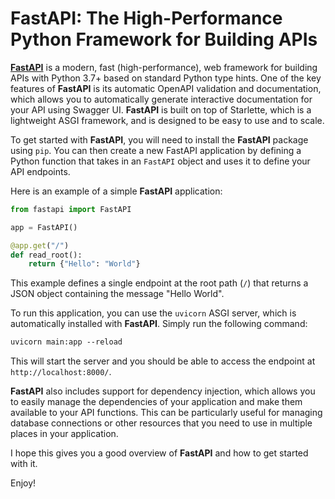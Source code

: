 # FastAPI: The High-Performance Python Framework for Building APIs

[**FastAPI**](https://fastapi.tiangolo.com/) is a modern, fast (high-performance), web framework for building APIs with Python 3.7+ based on standard Python type hints. One of the key features of **FastAPI** is its automatic OpenAPI validation and documentation, which allows you to automatically generate interactive documentation for your API using Swagger UI. **FastAPI** is built on top of Starlette, which is a lightweight ASGI framework, and is designed to be easy to use and to scale.

To get started with **FastAPI**, you will need to install the **FastAPI** package using `pip`. You can then create a new FastAPI application by defining a Python function that takes in an `FastAPI` object and uses it to define your API endpoints.

Here is an example of a simple **FastAPI** application:

```python
from fastapi import FastAPI

app = FastAPI()

@app.get("/")
def read_root():
    return {"Hello": "World"}
```

This example defines a single endpoint at the root path (`/`) that returns a JSON object containing the message "Hello World".

To run this application, you can use the `uvicorn` ASGI server, which is automatically installed with **FastAPI**. Simply run the following command:

```perl
uvicorn main:app --reload
```

This will start the server and you should be able to access the endpoint at `http://localhost:8000/`.

**FastAPI** also includes support for dependency injection, which allows you to easily manage the dependencies of your application and make them available to your API functions. This can be particularly useful for managing database connections or other resources that you need to use in multiple places in your application.

I hope this gives you a good overview of **FastAPI** and how to get started with it.

Enjoy!